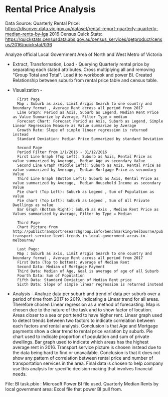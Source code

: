   
# Rental Price Analysis

Data Source:
Quarterly Rental Price: https://discover.data.vic.gov.au/dataset/rental-report-quarterly-quarterly-median-rents-by-lga
2016 Census Quick Stats: https://quickstats.censusdata.abs.gov.au/census_services/getproduct/census/2016/quickstat/036

Analyze official Local Government Area of North and West Metro of Victoria

- Extract, Transformation, Load -
        Querying Quarterly rental price by separating each stated attributes. Cross multiplying all and removing "Group Total and Total". Load it to workbook and power BI.
        Created Relationship between suburb from rental price table and census table.
- Visualization -

        
        First Page
        Map : Suburb as axis, Limit Arcgis Search to one country and boundary format , Average Rent across all period from 2017
        Line Graph: Period as Axis, Suburb as Legend, Median Rent Price as Value Summarize by Average, Filter Type = median
        Forecast Chart: Forecast Period as Axis, Suburb as Legend, Simple Linear Regression Measure as Value summarize by Average
        Growth Rate: Slope of simple linear regression is returned instead
        Standard Deviation: Median Price Summarized by standard Deviation
        
        Second Page
        Period Filter from 1/1/2016 - 31/12/2016
        First Line Graph (Top Left): Suburb as Axis, Rental Price as value summarized by Average,  Median Age as secondary Value
        Second Line Graph (Middle Left): Suburb as Axis, Rental Price as value summarized by Average,  Median Mortgage Price as secondary Value
        Third Line Graph (Bottom Left): Suburb as Axis, Rental Price as value summarized by Average,  Median Household Income as secondary Value
        Pie chart (Top Left): Suburb as Legend , Sum of Population as value
        Pie chart (Top Left): Suburb as Legend , Sum of All Private Dwellings as value
        Bar Graph (Bottom Right): Suburb as Axis , Median Rent Price as Values summarized by Average, Filter by Type = Median

        Third Page
        Chart Picture from http://publictransportresearchgroup.info/benchmarking/melbourne/public-transport-service-level-trends-in-local-government-areas-in-melbourne/

        Last Page:
        Map : Suburb as axis, Limit Arcgis Search to one country and boundary format , Average Rent across all period from 2017
        First Data (Top to bottom): Average of Median Rent
        Second Data: Median of Mortgage Payment
        Third Data: Median of Age, Goal is average of age of all Suburb
        Fourth Data: Sum of Population
        Fifth Data: Standard Deviation of Median Rent price
        Sixth Data: Slope of simple linear regression is returned instead

- Analysis -
        Analyze data per suburb and trend of data per suburb over a period of time from 2017 to 2019. Indicating a Linear trend for all areas. Therefore chosen Linear regression as a method of forecasting.
        Map is chosen due to the nature of the task and to show factor of location. Areas closer to a sea or port tend to have higher rent.
        Linear graph used to detect trends between two factors to indicate correlation between each factors and rental analysis. Conclusion is that Age and Mortgage payments show a clear trend to rental price variation by suburb.
        Pie chart used to indicate proportion of population and sum of private dwellings.
        Bar graph used to indicate which areas has the highest average rent in 2016.
        Transport service picture is chosen instead due to the data being hard to find or unavailable. Conclusion is that it does not show any pattern of correlation between rental price and number of transportation services in the area.
        Final data is chosen to help company use this analysis for specific decision making that involves financial needs.

File:
        BI task.pbix : Microsoft Power BI file used.
        Quarterly Median Rents by local government area: Excel file that power BI pull from.
